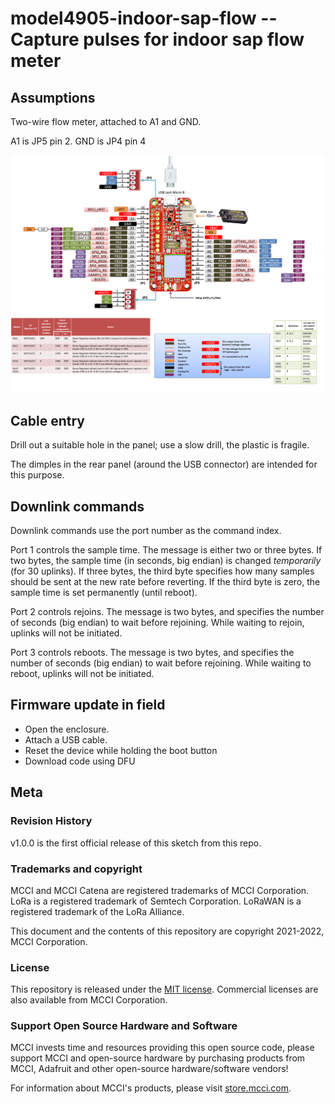 # model4905-indoor-sap-flow -- Capture pulses for indoor sap flow meter

## Assumptions

Two-wire flow meter, attached to A1 and GND.

A1 is JP5 pin 2.
GND is JP4 pin 4

![Pinout diagram of 4610 for reference](https://github.com/mcci-catena/HW-Designs/blob/master/Boards/Catena-4611_4612/Catena-4611_4612_4617_4618_4618-M201_Pinout.png)

## Cable entry

Drill out a suitable hole in the panel; use a slow drill, the plastic is fragile.

The dimples in the rear panel (around the USB connector) are intended for this purpose.

## Downlink commands

Downlink commands use the port number as the command index.

Port 1 controls the sample time. The message is either two or three bytes. If two bytes, the sample time (in seconds, big endian) is changed *temporarily* (for 30 uplinks). If three bytes, the third byte specifies how many samples should be sent at the new rate before reverting. If the third byte is zero, the sample time is set permanently (until reboot).

Port 2 controls rejoins. The message is two bytes, and specifies the number of seconds (big endian) to wait before rejoining. While waiting to rejoin, uplinks will not be initiated.

Port 3 controls reboots. The message is two bytes, and specifies the number of seconds (big endian) to wait before rejoining. While waiting to reboot, uplinks will not be initiated.

## Firmware update in field

- Open the enclosure.
- Attach a USB cable.
- Reset the device while holding the boot button
- Download code using DFU

## Meta

### Revision History

v1.0.0 is the first official release of this sketch from this repo.

### Trademarks and copyright

MCCI and MCCI Catena are registered trademarks of MCCI Corporation. LoRa is a registered trademark of Semtech Corporation. LoRaWAN is a registered trademark of the LoRa Alliance.

This document and the contents of this repository are copyright 2021-2022, MCCI Corporation.

### License

This repository is released under the [MIT license](./LICENSE.md). Commercial licenses are also available from MCCI Corporation.

### Support Open Source Hardware and Software

MCCI invests time and resources providing this open source code, please support MCCI and open-source hardware by purchasing products from MCCI, Adafruit and other open-source hardware/software vendors!

For information about MCCI's products, please visit [store.mcci.com](https://store.mcci.com/).
